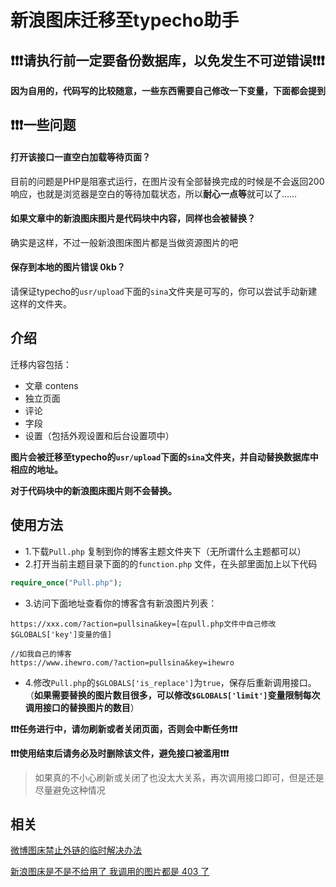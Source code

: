 

#  新浪图床迁移至typecho助手

## ❗️❗️❗️请执行前一定要备份数据库，以免发生不可逆错误❗️❗️❗️

**因为自用的，代码写的比较随意，一些东西需要自己修改一下变量，下面都会提到**



## ❗️❗️❗️一些问题

#### 打开该接口一直空白加载等待页面？

目前的问题是PHP是阻塞式运行，在图片没有全部替换完成的时候是不会返回200响应，也就是浏览器是空白的等待加载状态，所以**耐心一点等**就可以了……

#### 如果文章中的新浪图床图片是代码块中内容，同样也会被替换？

确实是这样，不过一般新浪图床图片都是当做资源图片的吧

#### 保存到本地的图片错误 0kb？

请保证typecho的`usr/upload`下面的`sina`文件夹是可写的，你可以尝试手动新建这样的文件夹。


## 介绍

迁移内容包括：

* 文章 contens
* 独立页面 
* 评论
* 字段
* 设置（包括外观设置和后台设置项中）

**图片会被迁移至typecho的`usr/upload`下面的`sina`文件夹，并自动替换数据库中相应的地址。**

**对于代码块中的新浪图床图片则不会替换。**

## 使用方法

* 1.下载`Pull.php` 复制到你的博客主题文件夹下（无所谓什么主题都可以）
* 2.打开当前主题目录下面的的`function.php` 文件，在头部里面加上以下代码

```php
require_once("Pull.php");
```

* 3.访问下面地址查看你的博客含有新浪图片列表：

```
https://xxx.com/?action=pullsina&key=[在pull.php文件中自己修改$GLOBALS['key']变量的值]

//如我自己的博客
https://www.ihewro.com/?action=pullsina&key=ihewro
```

* 4.修改`Pull.php`的`$GLOBALS['is_replace']`为`true`，保存后重新调用接口。（**如果需要替换的图片数目很多，可以修改`$GLOBALS['limit']`变量限制每次调用接口的替换图片的数目**）

**❗️❗️❗️任务进行中，请勿刷新或者关闭页面，否则会中断任务❗️❗️❗️**

**❗️❗️❗️使用结束后请务必及时删除该文件，避免接口被滥用❗️❗️❗️**

> 如果真的不小心刷新或关闭了也没太大关系，再次调用接口即可，但是还是尽量避免这种情况

## 相关

[微博图床禁止外链的临时解决办法](https://www.willnet.net/index.php/archives/141/)


[新浪图床是不是不给用了 我调用的图片都是 403 了](https://www.v2ex.com/t/558239)


